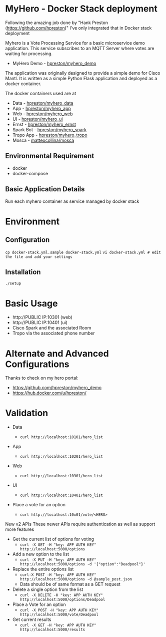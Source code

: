# MyHero - Docker Stack deployment

Following the amazing job done by "Hank Preston (https://github.com/hpreston)"
I've only integrated that in Docker stack deployment

Myhero is a Vote Processing Service for a basic microservice demo application.
This service subscribes to an MQTT Server where votes are waiting for processing.

* MyHero Demo - [hpreston/myhero_demo](https://github.com/hpreston/myhero_demo)

The application was originally designed to provide a simple demo for Cisco Mantl.  It is written as a simple Python Flask application and deployed as a docker container.

The docker containers used are at

* Data - [hpreston/myhero_data](https://hub.docker.com/r/hpreston/myhero_data)
* App - [hpreston/myhero_app](https://hub.docker.com/r/hpreston/myhero_app)
* Web - [hpreston/myhero_web](https://hub.docker.com/r/hpreston/myhero_web)
* UI - [hpreston/myhero_ui](https://hub.docker.com/r/hpreston/myhero_ui)
* Ernst - [hpreston/myhero_ernst](https://hub.docker.com/r/hpreston/myhero_ernst)
* Spark Bot - [hpreston/myhero_spark](https://hub.docker.com/r/hpreston/myhero_spark)
* Tropo App - [hpreston/myhero_tropo](https://hub.docker.com/r/hpreston/myhero_tropo)
* Mosca - [matteocollina/mosca](https://hub.docker.com/r/matteocollina/mosca)

## Environmental Requirement

* docker
* docker-compose

## Basic Application Details

Run each myhero container as service managed by docker stack

# Environment 

## Configuration

  `cp docker-stack.yml.sample docker-stack.yml`
  `vi docker-stack.yml # edit the file and add your settings`

## Installation

  `./setup`

# Basic Usage

  * http://PUBLIC IP:10301 (web)
  * http://PUBLIC IP:10401 (ui)
  * Cisco Spark and the associated Room 
  * Tropo via the associated phone number

# Alternate and Advanced Configurations

Thanks to check on my hero portal: 

* https://github.com/hpreston/myhero_demo
* https://hub.docker.com/u/hpreston/

# Validation


* Data
  * `curl http://localhost:10101/hero_list`
* App
  * `curl http://localhost:10201/hero_list`
* Web
  * `curl http://localhost:10301/hero_list`
* UI
  * `curl http://localhost:10401/hero_list`

* Place a vote for an option
  * `curl http://localhost:10x01/vote/<HERO>`

New v2 APIs
These newer APIs require authentication as well as support more features

* Get the current list of options for voting
  * `curl -X GET -H "key: APP AUTH KEY" http://localhost:5000/options`
* Add a new option to the list
  * `curl -X PUT -H "key: APP AUTH KEY" http://localhost:5000/options -d '{"option":"Deadpool"}'`
* Replace the entire options list
  * `curl-X POST -H "key: APP AUTH KEY" http://localhost:5000/options -d @sample_post.json`
  * Data should be of same format as a GET request
* Delete a single option from the list
  * `curl -X DELETE -H "key: APP AUTH KEY" http://localhost:5000/options/Deadpool`
* Place a Vote for an option
  * `curl -X POST -H "key: APP AUTH KEY" http://localhost:5000/vote/Deadpool`
* Get current results
  * `curl -X GET -H "key: APP AUTH KEY" http://localhost:5000/results`

